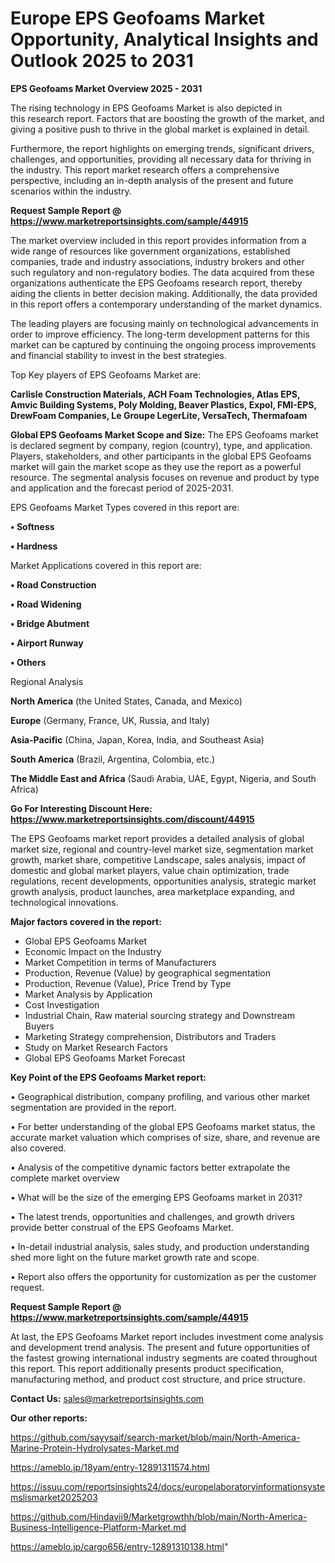 # Europe EPS Geofoams Market Opportunity, Analytical Insights and Outlook 2025 to 2031

<Strong> EPS Geofoams Market Overview 2025 - 2031</strong>

The rising technology in EPS Geofoams Market is also depicted in this research report. Factors that are boosting the growth of the market, and giving a positive push to thrive in the global market is explained in detail.

Furthermore, the report highlights on emerging trends, significant drivers, challenges, and opportunities, providing all necessary data for thriving in the industry. This report market research offers a comprehensive perspective, including an in-depth analysis of the present and future scenarios within the industry.

<strong>Request Sample Report @ <a href=https://www.marketreportsinsights.com/sample/44915>https://www.marketreportsinsights.com/sample/44915</a></strong>

The market overview included in this report provides information from a wide range of resources like government organizations, established companies, trade and industry associations, industry brokers and other such regulatory and non-regulatory bodies. The data acquired from these organizations authenticate the EPS Geofoams research report, thereby aiding the clients in better decision making. Additionally, the data provided in this report offers a contemporary understanding of the market dynamics.

The leading players are focusing mainly on technological advancements in order to improve efficiency. The long-term development patterns for this market can be captured by continuing the ongoing process improvements and financial stability to invest in the best strategies.

Top Key players of EPS Geofoams Market are:

<strong>Carlisle Construction Materials, ACH Foam Technologies, Atlas EPS, Amvic Building Systems, Poly Molding, Beaver Plastics, Expol, FMI-EPS, DrewFoam Companies, Le Groupe LegerLite, VersaTech, Thermafoam</strong>

<strong><b>Global EPS Geofoams Market Scope and Size:</b></strong>
The EPS Geofoams market is declared segment by company, region (country), type, and application. Players, stakeholders, and other participants in the global EPS Geofoams market will gain the market scope as they use the report as a powerful resource. The segmental analysis focuses on revenue and product by type and application and the forecast period of 2025-2031.

EPS Geofoams Market Types covered in this report are:

<strong>•  Softness

•  Hardness</strong>

Market Applications covered in this report are:

<strong>•  Road Construction

•  Road Widening

•  Bridge Abutment

•  Airport Runway

•  Others</strong> 

Regional Analysis

<strong>North America</strong> (the United States, Canada, and Mexico)

<strong>Europe</strong> (Germany, France, UK, Russia, and Italy)

<strong>Asia-Pacific</strong> (China, Japan, Korea, India, and Southeast Asia)

<strong>South America</strong> (Brazil, Argentina, Colombia, etc.)

<strong>The Middle East and Africa</strong> (Saudi Arabia, UAE, Egypt, Nigeria, and South Africa)

<strong>Go For Interesting Discount Here: <a href=https://www.marketreportsinsights.com/discount/44915>https://www.marketreportsinsights.com/discount/44915</a></strong>

The EPS Geofoams market report provides a detailed analysis of global market size, regional and country-level market size, segmentation market growth, market share, competitive Landscape, sales analysis, impact of domestic and global market players, value chain optimization, trade regulations, recent developments, opportunities analysis, strategic market growth analysis, product launches, area marketplace expanding, and technological innovations.

<strong><b>Major factors covered in the report:</b></strong>
<ul>
  <li>Global EPS Geofoams Market </li>
  <li>Economic Impact on the Industry</li>
  <li>Market Competition in terms of Manufacturers</li>
  <li>Production, Revenue (Value) by geographical segmentation</li>
  <li>Production, Revenue (Value), Price Trend by Type</li>
  <li>Market Analysis by Application</li>
  <li>Cost Investigation</li>
  <li>Industrial Chain, Raw material sourcing strategy and Downstream Buyers</li>
  <li>Marketing Strategy comprehension, Distributors and Traders</li>
  <li>Study on Market Research Factors</li>
  <li>Global EPS Geofoams Market Forecast</li>
</ul>

<strong><b>Key Point of the EPS Geofoams Market report:</b></strong>

• Geographical distribution, company profiling, and various other market segmentation are provided in the report.

• For better understanding of the global EPS Geofoams market status, the accurate market valuation which comprises of size, share, and revenue are also covered.

• Analysis of the competitive dynamic factors better extrapolate the complete market overview

• What will be the size of the emerging EPS Geofoams market in 2031?

• The latest trends, opportunities and challenges, and growth drivers provide better construal of the EPS Geofoams Market.

• In-detail industrial analysis, sales study, and production understanding shed more light on the future market growth rate and scope.

• Report also offers the opportunity for customization as per the customer request.

<strong>Request Sample Report @ <a href=https://www.marketreportsinsights.com/sample/44915>https://www.marketreportsinsights.com/sample/44915</a></strong>

At last, the EPS Geofoams Market report includes investment come analysis and development trend analysis. The present and future opportunities of the fastest growing international industry segments are coated throughout this report. This report additionally presents product specification, manufacturing method, and product cost structure, and price structure.

<strong>Contact Us:</strong>
sales@marketreportsinsights.com

<strong>Our other reports:</strong>

<a href=https://github.com/sayysaif/search-market/blob/main/North-America-Marine-Protein-Hydrolysates-Market.md>https://github.com/sayysaif/search-market/blob/main/North-America-Marine-Protein-Hydrolysates-Market.md</a>

<a href=https://ameblo.jp/18yam/entry-12891311574.html>https://ameblo.jp/18yam/entry-12891311574.html</a>

<a href=https://issuu.com/reportsinsights24/docs/europelaboratoryinformationsystemslismarket2025203>https://issuu.com/reportsinsights24/docs/europelaboratoryinformationsystemslismarket2025203</a>

<a href=https://github.com/Hindavii9/Marketgrowthh/blob/main/North-America-Business-Intelligence-Platform-Market.md>https://github.com/Hindavii9/Marketgrowthh/blob/main/North-America-Business-Intelligence-Platform-Market.md</a>

<a href=https://ameblo.jp/cargo656/entry-12891310138.html>https://ameblo.jp/cargo656/entry-12891310138.html</a>"

